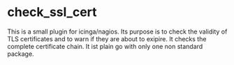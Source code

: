 check_ssl_cert
==============

This is a small plugin for icinga/nagios. Its purpose is to check the
validity of TLS certificates and to warn if they are about to exipire.
It checks the complete certificate chain. It ist plain go with only
one non standard package.

